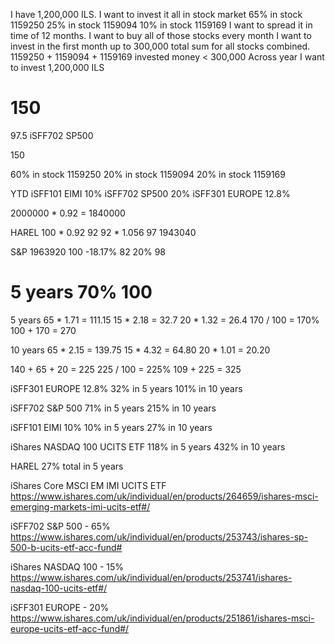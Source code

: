 I have 1,200,000 ILS.
I want to invest it all in stock market
65% in stock 1159250
25% in stock 1159094
10% in stock 1159169
I want to spread it in time of 12 months.
I want to buy all of those stocks every month
I want to invest in the first month up to 300,000 total sum for all stocks combined.
1159250 + 1159094 + 1159169 invested money < 300,000
Across year I want to invest 1,200,000 ILS

150
====
97.5 iSFF702 SP500


150



60% in stock 1159250
20% in stock 1159094
20% in stock 1159169

YTD 
iSFF101 EIMI 10%
iSFF702 SP500 20%
iSFF301 EUROPE 12.8%

2000000 * 0.92 = 1840000

HAREL
100 * 0.92
92
92 * 1.056
97
1943040

S&P
1963920
100
-18.17%
82
20%
98

5 years
70%
100
===

5 years
65 * 1.71 = 111.15
15 * 2.18 = 32.7
20 * 1.32 = 26.4
170 / 100 = 170%
100 + 170 = 270

10 years
65 * 2.15 =  139.75
15 * 4.32 =  64.80
20 * 1.01 = 20.20

140 + 65 + 20 = 225
225 / 100 = 225%
109 + 225 = 325



iSFF301 EUROPE 12.8%
32% in 5 years
101% in 10 years

iSFF702 S&P 500
71% in 5 years
215% in 10 years

iSFF101 EIMI 10%
10% in 5 years
27% in 10 years 

iShares NASDAQ 100 UCITS ETF
118% in 5 years
432% in 10 years

HAREL 
27% total in 5 years


iShares Core MSCI EM IMI UCITS ETF
https://www.ishares.com/uk/individual/en/products/264659/ishares-msci-emerging-markets-imi-ucits-etf#/

iSFF702 S&P 500 - 65%
https://www.ishares.com/uk/individual/en/products/253743/ishares-sp-500-b-ucits-etf-acc-fund#

iShares NASDAQ 100 - 15%
https://www.ishares.com/uk/individual/en/products/253741/ishares-nasdaq-100-ucits-etf#/

iSFF301 EUROPE - 20%
https://www.ishares.com/uk/individual/en/products/251861/ishares-msci-europe-ucits-etf-acc-fund#/
